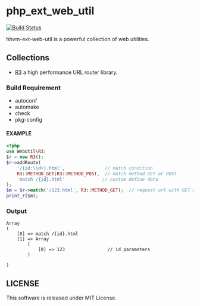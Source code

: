 php_ext_web_util
==================================================

[![Build Status](https://travis-ci.org/RickySu/php_ext_web_util.svg?branch=master)](https://travis-ci.org/RickySu/php_ext_web_util)

hhvm-ext-web-util is a powerful collection of web utilities.

Collections
-----------

* [R3](https://github.com/c9s/r3) a high performance URL router library.


### Build Requirement

* autoconf
* automake
* check
* pkg-config

#### EXAMPLE

```php
<?php
use WebUtil\R3;
$r = new R3();
$r->addRoute(
    '/{id:\\d+}.html',               // match condition 
    R3::METHOD_GET|R3::METHOD_POST,  // match method GET or POST
    'match /{id}.html'              // custom define data
);
$m = $r->match('/123.html', R3::METHOD_GET);  // request url with GET method
print_r($m);
```

### Output

```
Array
(
    [0] => match /{id}.html
    [1] => Array
        (
            [0] => 123                // id parameters
        )

)
```

## LICENSE


This software is released under MIT License.